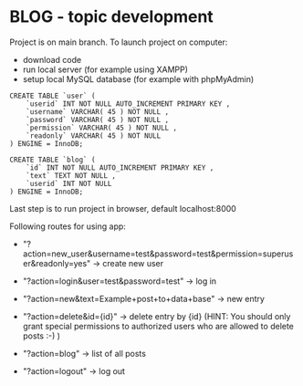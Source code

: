 # BLOG - topic development

Project is on main branch. 
To launch project on computer:
- download code
- run local server (for example using XAMPP)
- setup local MySQL database (for example with phpMyAdmin)

```
CREATE TABLE `user` (
    `userid` INT NOT NULL AUTO_INCREMENT PRIMARY KEY ,
    `username` VARCHAR( 45 ) NOT NULL ,
    `password` VARCHAR( 45 ) NOT NULL ,
    `permission` VARCHAR( 45 ) NOT NULL ,
    `readonly` VARCHAR( 45 ) NOT NULL
) ENGINE = InnoDB;
```

```
CREATE TABLE `blog` (
    `id` INT NOT NULL AUTO_INCREMENT PRIMARY KEY ,
    `text` TEXT NOT NULL ,
    `userid` INT NOT NULL
) ENGINE = InnoDB;
```

Last step is to run project in browser, default localhost:8000


Following routes for using app:

- "?action=new_user&username=test&password=test&permission=superuser&readonly=yes" -> create new user

- "?action=login&user=test&password=test" -> log in

- "?action=new&text=Example+post+to+data+base" -> new entry

- "?action=delete&id={id}" -> delete entry by {id} (HINT: You should only grant special permissions to authorized users who are allowed to delete posts :-) )

- "?action=blog" -> list of all posts

- "?action=logout" -> log out